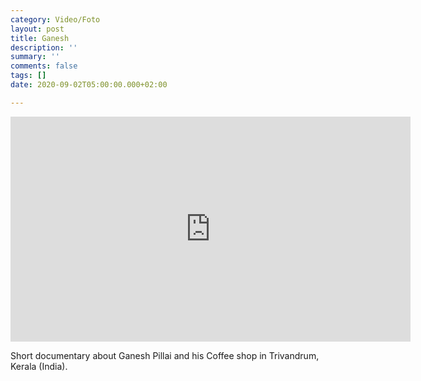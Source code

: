 ```yaml
---
category: Video/Foto
layout: post
title: Ganesh
description: ''
summary: ''
comments: false
tags: []
date: 2020-09-02T05:00:00.000+02:00

---
```

<iframe src="https://player.vimeo.com/video/276716595" width="640" height="360" frameborder="0" allow="autoplay; fullscreen" allowfullscreen></iframe>

Short documentary about Ganesh Pillai and his Coffee shop in Trivandrum, Kerala (India).